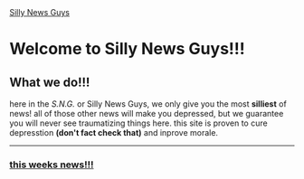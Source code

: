 <!DOCTYPE html>
  <html lang=en>
        <head>
           <a href="https://manthing554.github.io/hub.md" target="_self">Silly News Guys</a>
        </head>
      <body>
           
<h1>Welcome to Silly News Guys!!!</h1>
               <h2>What we do!!!</h2>
                 <p>here in the <cite>S.N.G.</cite> or Silly News Guys, we only give you the most <strong>silliest</strong> of news!
                    all of those other news will make you depressed, but we guarantee you will never see traumatizing things here.
                    this site is proven to cure depresstion <b>(don't fact check that)</b> and inprove morale.
                 </p>
                  <hr/>
                  <h3> <a href="https://manthing554.github.io/news.md" target="_self">this weeks news!!!</a> </h3>
    </body>
 </html>
